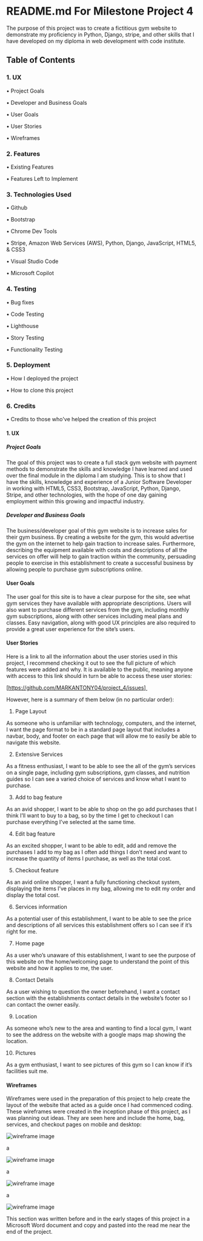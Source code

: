 # README.md For Milestone Project 4


The purpose of this project was to create a fictitious gym website to demonstrate my proficiency in Python, Django, stripe, and other skills that I have developed on my diploma in web development with code institute.


## Table of Contents


### 1. UX

•	Project Goals

•	Developer and Business Goals

•	User Goals

•	User Stories

•	Wireframes


### 2. Features

•	Existing Features

•	Features Left to Implement


### 3. Technologies Used

•	Github

•	Bootstrap

•	Chrome Dev Tools

•	Stripe, Amazon Web Services (AWS), Python, Django, JavaScript, HTML5, & CSS3

•	Visual Studio Code

•	Microsoft Copilot


### 4. Testing

•	Bug fixes

•	Code Testing

•	Lighthouse

•	Story Testing

•	Functionality Testing


### 5. Deployment

•	How I deployed the project

•	How to clone this project


### 6. Credits

•	Credits to those who've helped the creation of this project



#### 1. UX

##### Project Goals

The goal of this project was to create a full stack gym website with payment methods to demonstrate the skills and knowledge I have learned and used over the final module in the diploma I am studying. This is to show that I have the skills, knowledge and experience of a Junior Software Developer in working with HTML5, CSS3, Bootstrap, JavaScript, Python, Django, Stripe, and other technologies, with the hope of one day gaining employment within this growing and impactful industry.



##### Developer and Business Goals

The business/developer goal of this gym website is to increase sales for their gym business. By creating a website for the gym, this would advertise the gym on the internet to help gain traction to increase sales. Furthermore, describing the equipment available with costs and descriptions of all the services on offer will help to gain traction within the community, persuading people to exercise in this establishment to create a successful business by allowing people to purchase gym subscriptions online.


#### User Goals

The user goal for this site is to have a clear purpose for the site, see what gym
services they have available with appropriate descriptions. Users will also want to purchase different services from the gym, including monthly gym subscriptions,
along with other services including meal plans and classes. Easy navigation, along
with good UX principles are also required to provide a great user experience for the site’s users.

#### User Stories

Here is a link to all the information about the user stories used in this project, I recommend checking it out to see the full picture of which features were added and why. It is available to the public, meaning anyone with access to this link should in turn be able to access these user stories:

[https://github.com/MARKANTONY04/project_4/issues] 

However, here is a summary of them below (in no particular order):

1. Page Layout

As someone who is unfamiliar with technology, computers, and the internet, I want
the page format to be in a standard page layout that includes a navbar, body, and
footer on each page that will allow me to easily be able to navigate this website.

2. Extensive Services

As a fitness enthusiast, I want to be able to see the all of the gym’s services on a single page, including gym subscriptions, gym classes, and nutrition guides so I can see a varied choice of services and know what I want to purchase.



3. Add to bag feature

As an avid shopper, I want to be able to shop on the go add purchases that I think I’ll want to buy to a bag, so by the time I get to checkout I can purchase everything I’ve selected at the same time.

4. Edit bag feature

As an excited shopper, I want to be able to edit, add and remove the purchases I add to my bag as I often add things I don’t need and want to increase the quantity of items I purchase, as well as the total cost.

5. Checkout feature

As an avid online shopper, I want a fully functioning checkout system, displaying the items I’ve places in my bag, allowing me to edit my order and display the total cost.

6. Services information

As a potential user of this establishment, I want to be able to see the price and
descriptions of all services this establishment offers so I can see if it’s right for me.

7. Home page

As a user who’s unaware of this establishment, I want to see the purpose of this
website on the home/welcoming page to understand the point of this website and
how it applies to me, the user.

8. Contact Details

As a user wishing to question the owner beforehand, I want a contact section with
the establishments contact details in the website’s footer so I can contact the
owner easily.

9. Location

As someone who’s new to the area and wanting to find a local gym, I want to see
the address on the website with a google maps map showing the location.

10. Pictures

As a gym enthusiast, I want to see pictures of this gym so I can know if it’s
facilities suit me.

#### Wireframes

Wireframes were used in the preparation of this project to help create the layout of the website that acted as a guide once I had commenced coding. These wireframes
were created in the inception phase of this project, as I was planning out ideas. They are seen here and include the home, bag, services, and checkout pages on mobile and desktop:

![wireframe image](readme.md-media/1000003418.jpg)

a

![wireframe image](readme.md-media/1000003419.jpg)

a

![wireframe image](README.md-media/1000003420.jpg)

a

![wireframe image](README.md-media/1000003421.jpg)

This section was written before and in the early stages of this project in a Microsoft Word document and copy and pasted into the read me near the end of the project.


